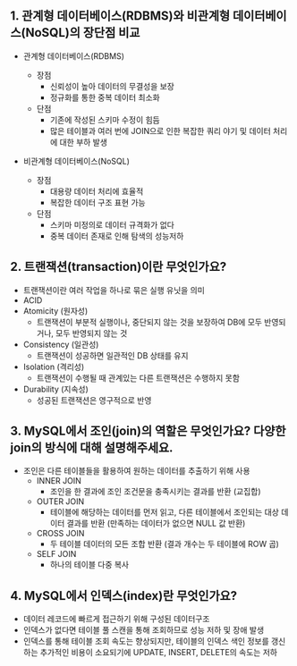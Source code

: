 ## **1. 관계형 데이터베이스(RDBMS)와 비관계형 데이터베이스(NoSQL)의 장단점 비교**

- 관계형 데이터베이스(RDBMS)

    - 장점
        - 신뢰성이 높아 데이터의 무결성을 보장
        - 정규화를 통한 중복 데이터 최소화
    - 단점
        - 기존에 작성된 스키마 수정이 힘듬
        - 많은 테이블과 여러 번에 JOIN으로 인한 복잡한 쿼리 야기 및 데이터 처리에 대한 부하 발생

- 비관계형 데이터베이스(NoSQL)

    - 장점
        - 대용량 데이터 처리에 효율적
        - 복잡한 데이터 구조 표현 가능
    - 단점
        - 스키마 미정의로 데이터 규격화가 없다
        - 중복 데이터 존재로 인해 탐색의 성능저하

## **2. 트랜잭션(transaction)이란 무엇인가요?**

- 트랜잭션이란 여러 작업을 하나로 묶은 실행 유닛을 의미
- ACID
- Atomicity (원자성)
    - 트랜잭션이 부분적 실행이나, 중단되지 않는 것을 보장하여 DB에 모두 반영되거나, 모두 반영되지 않는 것
- Consistency (일관성)
    - 트랜잭션이 성공하면 일관적인 DB 상태를 유지
- Isolation (격리성)
    - 트랜잭션이 수행될 때 관계있는 다른 트랜잭션은 수행하지 못함
- Durability (지속성)
    - 성공된 트랜잭션은 영구적으로 반영

## **3. MySQL에서 조인(join)의 역할은 무엇인가요? 다양한 join의 방식에 대해 설명해주세요.**

- 조인은 다른 테이블들을 활용하여 원하는 데이터를 추출하기 위해 사용
    - INNER JOIN
        - 조인을 한 결과에 조인 조건문을 충족시키는 결과를 반환 (교집합)
    - OUTER JOIN
        - 테이블에 해당하는 데이터를 먼저 읽고, 다른 테이블에서 조인되는 대상 데이터 결과를 반환 (만족하는 데이터가 없으면 NULL 값 반환)
    - CROSS JOIN
        - 두 테이블 데이터의 모든 조합 반환 (결과 개수는 두 테이블에 ROW 곱)
    - SELF JOIN
        - 하나의 테이블 다중 복사 
        
## **4. MySQL에서 인덱스(index)란 무엇인가요?**

- 데이터 레코드에 빠르게 접근하기 위해 구성된 데이터구조
- 인덱스가 없다면 테이블 풀 스캔을 통해 조회하므로 성능 저하 및 장애 발생
- 인덱스를 통해 테이블 조회 속도는 향상되지만, 테이블의 인덱스 색인 정보를 갱신하는 추가적인 비용이 소요되기에 UPDATE, INSERT, DELETE의 속도는 저하